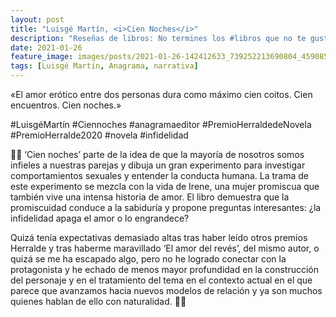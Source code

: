 ```yaml
---
layout: post
title: "Luisgé Martín, <i>Cien Noches</i>"
description: "Reseñas de libros: No termines los #libros que no te gustan. I els #llibres que t'agraden llegeix-los tants cops com calgui."
date: 2021-01-26
feature_image: images/posts/2021-01-26-142412633_739252213690804_4590850753760150503_n_17897283337801082.jpg
tags: [Luisgé Martín, Anagrama, narrativa]
---
```


«El amor erótico entre dos personas dura como máximo cien coitos. Cien encuentros. Cien noches.»
<!--more-->

#LuisgéMartín #Ciennoches #anagramaeditor #PremioHerraldedeNovela #PremioHerralde2020 #novela #infidelidad

🕵️‍♀️ ‘Cien noches’ parte de la idea de que la mayoría de nosotros somos infieles a nuestras parejas y dibuja un gran experimento para investigar comportamientos sexuales y entender la conducta humana. La trama de este experimento se mezcla con la vida de Irene, una mujer promiscua que también vive una intensa historia de amor. El libro demuestra que la promiscuidad conduce a la sabiduría y propone preguntas interesantes: ¿la infidelidad apaga el amor o lo engrandece?

Quizá tenía expectativas demasiado altas tras haber leído otros premios Herralde y tras haberme maravillado ‘El amor del revés’, del mismo autor, o quizá se me ha escapado algo, pero no he logrado conectar con la protagonista y he echado de menos mayor profundidad en la construcción del personaje y en el tratamiento del tema en el contexto actual en el que parece que avanzamos hacia nuevos modelos de relación y ya son muchos quienes hablan de ello con naturalidad. 🕵️‍♀️
